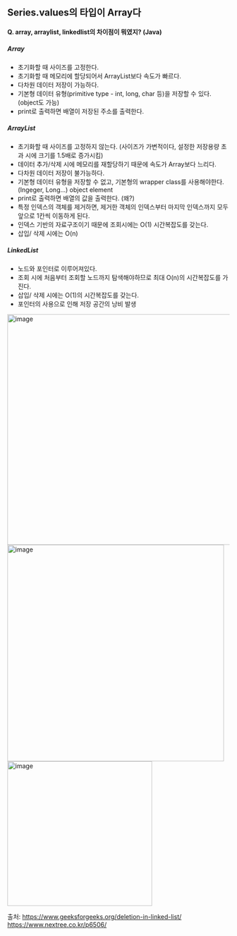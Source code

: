## Series.values의 타입이 Array다
#### Q. array, arraylist, linkedlist의 차이점이 뭐였지? (Java)
##### Array
- 초기화할 때 사이즈를 고정한다.
- 초기화할 때 메모리에 할당되어서 ArrayList보다 속도가 빠르다.
- 다차원 데이터 저장이 가능하다.
- 기본형 데이터 유형(primitive type - int, long, char 등)을 저장할 수 있다. (object도 가능)
- print로 출력하면 배열이 저장된 주소를 출력한다.

##### ArrayList
- 초기화할 때 사이즈를 고정하지 않는다. (사이즈가 가변적이다, 설정한 저장용량 초과 시에 크기를 1.5배로 증가시킴)
- 데이터 추가/삭제 시에 메모리를 재할당하기 때문에 속도가 Array보다 느리다.
- 다차원 데이터 저장이 불가능하다.
- 기본형 데이터 유형을 저장할 수 없고, 기본형의 wrapper class를 사용해야한다. (Ingeger, Long...) object element
- print로 출력하면 배열의 값을 출력한다. (왜?)
- 특정 인덱스의 객체를 제거하면, 제거한 객체의 인덱스부터 마지막 인덱스까지 모두 앞으로 1칸씩 이동하게 된다.
- 인덱스 기반의 자료구조이기 때문에 조회시에는 O(1) 시간복잡도를 갖는다.
- 삽입/ 삭제 시에는 O(n)

##### LinkedList
- 노드와 포인터로 이루어져있다.
- 조회 시에 처음부터 조회할 노드까지 탐색해야하므로 최대 O(n)의 시간복잡도를 가진다.
- 삽입/ 삭제 시에는 O(1)의 시간복잡도를 갖는다.
- 포인터의 사용으로 인해 저장 공간의 낭비 발생



<img width="523" alt="image" src="https://github.com/songa0/CS_study/assets/17793440/17aab0e0-2f26-4bd6-9b96-31d79655bf41">
<img width="491" alt="image" src="https://github.com/songa0/CS_study/assets/17793440/d02e9fed-ba04-4d9d-a1e3-21a70a32a86c">
<img width="328" alt="image" src="https://github.com/songa0/CS_study/assets/17793440/6fa70638-391f-4b89-b4bb-d1bf7a0e60ed">

출처: https://www.geeksforgeeks.org/deletion-in-linked-list/   
      https://www.nextree.co.kr/p6506/
